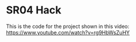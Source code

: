 # SR04 Hack

This is the code for the project shown in this video: https://www.youtube.com/watch?v=rg9HbWsZuHY
